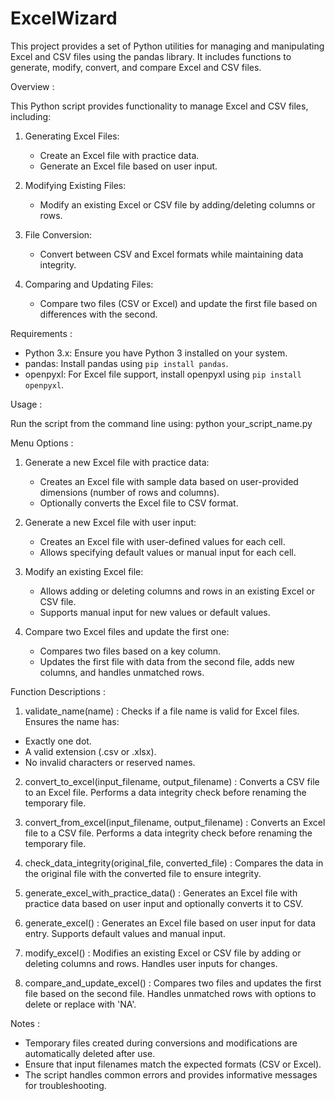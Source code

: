 # ExcelWizard
This project provides a set of Python utilities for managing and manipulating Excel and CSV files using the pandas library. It includes functions to generate, modify, convert, and compare Excel and CSV files.

Overview :

This Python script provides functionality to manage Excel and CSV files, including:

1. Generating Excel Files:
   - Create an Excel file with practice data.
   - Generate an Excel file based on user input.

2. Modifying Existing Files:
   - Modify an existing Excel or CSV file by adding/deleting columns or rows.

3. File Conversion:
   - Convert between CSV and Excel formats while maintaining data integrity.

4. Comparing and Updating Files:
   - Compare two files (CSV or Excel) and update the first file based on differences with the second.

Requirements :

- Python 3.x: Ensure you have Python 3 installed on your system.
- pandas: Install pandas using `pip install pandas`.
- openpyxl: For Excel file support, install openpyxl using `pip install openpyxl`.

Usage :

Run the script from the command line using: python your_script_name.py

Menu Options :

1. Generate a new Excel file with practice data:
   - Creates an Excel file with sample data based on user-provided dimensions (number of rows and columns).
   - Optionally converts the Excel file to CSV format.

2. Generate a new Excel file with user input:
   - Creates an Excel file with user-defined values for each cell.
   - Allows specifying default values or manual input for each cell.

3. Modify an existing Excel file:
   - Allows adding or deleting columns and rows in an existing Excel or CSV file.
   - Supports manual input for new values or default values.

4. Compare two Excel files and update the first one:
   - Compares two files based on a key column.
   - Updates the first file with data from the second file, adds new columns, and handles unmatched rows.

Function Descriptions :

1. validate_name(name) : Checks if a file name is valid for Excel files. Ensures the name has:
- Exactly one dot.
- A valid extension (.csv or .xlsx).
- No invalid characters or reserved names.

2. convert_to_excel(input_filename, output_filename) : Converts a CSV file to an Excel file. Performs a data integrity check before renaming the temporary file.

3. convert_from_excel(input_filename, output_filename) : Converts an Excel file to a CSV file. Performs a data integrity check before renaming the temporary file.

4. check_data_integrity(original_file, converted_file) : Compares the data in the original file with the converted file to ensure integrity.

5. generate_excel_with_practice_data() : Generates an Excel file with practice data based on user input and optionally converts it to CSV.

6. generate_excel() : Generates an Excel file based on user input for data entry. Supports default values and manual input.

7. modify_excel() : Modifies an existing Excel or CSV file by adding or deleting columns and rows. Handles user inputs for changes.

8. compare_and_update_excel() : Compares two files and updates the first file based on the second file. Handles unmatched rows with options to delete or replace with 'NA'.

Notes :

- Temporary files created during conversions and modifications are automatically deleted after use.
- Ensure that input filenames match the expected formats (CSV or Excel).
- The script handles common errors and provides informative messages for troubleshooting.
